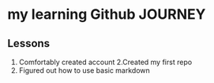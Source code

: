 
# my learning Github JOURNEY

## Lessons

1. Comfortably created account
2.Created my first repo
3. Figured out how to use basic markdown
